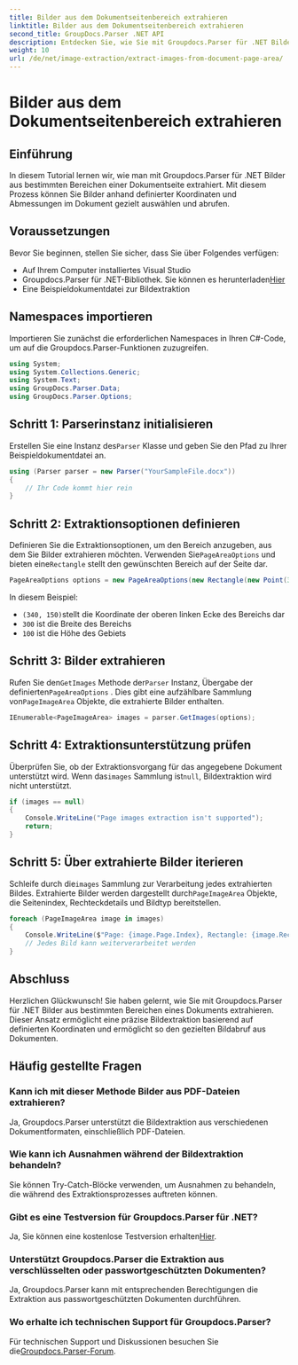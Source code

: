 ```yaml
---
title: Bilder aus dem Dokumentseitenbereich extrahieren
linktitle: Bilder aus dem Dokumentseitenbereich extrahieren
second_title: GroupDocs.Parser .NET API
description: Entdecken Sie, wie Sie mit Groupdocs.Parser für .NET Bilder präzise aus Dokumenten extrahieren. Erfahren Sie, wie Sie bestimmte Bereiche gezielt auswählen, um Bilder präzise zu extrahieren.
weight: 10
url: /de/net/image-extraction/extract-images-from-document-page-area/
---
```


# Bilder aus dem Dokumentseitenbereich extrahieren

## Einführung
In diesem Tutorial lernen wir, wie man mit Groupdocs.Parser für .NET Bilder aus bestimmten Bereichen einer Dokumentseite extrahiert. Mit diesem Prozess können Sie Bilder anhand definierter Koordinaten und Abmessungen im Dokument gezielt auswählen und abrufen.
## Voraussetzungen
Bevor Sie beginnen, stellen Sie sicher, dass Sie über Folgendes verfügen:
- Auf Ihrem Computer installiertes Visual Studio
-  Groupdocs.Parser für .NET-Bibliothek. Sie können es herunterladen[Hier](https://releases.groupdocs.com/parser/net/)
- Eine Beispieldokumentdatei zur Bildextraktion
## Namespaces importieren
Importieren Sie zunächst die erforderlichen Namespaces in Ihren C#-Code, um auf die Groupdocs.Parser-Funktionen zuzugreifen.
```csharp
using System;
using System.Collections.Generic;
using System.Text;
using GroupDocs.Parser.Data;
using GroupDocs.Parser.Options;
```
## Schritt 1: Parserinstanz initialisieren
 Erstellen Sie eine Instanz des`Parser` Klasse und geben Sie den Pfad zu Ihrer Beispieldokumentdatei an.
```csharp
using (Parser parser = new Parser("YourSampleFile.docx"))
{
    // Ihr Code kommt hier rein
}
```
## Schritt 2: Extraktionsoptionen definieren
 Definieren Sie die Extraktionsoptionen, um den Bereich anzugeben, aus dem Sie Bilder extrahieren möchten. Verwenden Sie`PageAreaOptions` und bieten eine`Rectangle` stellt den gewünschten Bereich auf der Seite dar.
```csharp
PageAreaOptions options = new PageAreaOptions(new Rectangle(new Point(340, 150), new Size(300, 100)));
```
In diesem Beispiel:
- `(340, 150)`stellt die Koordinate der oberen linken Ecke des Bereichs dar
- `300` ist die Breite des Bereichs
- `100` ist die Höhe des Gebiets
## Schritt 3: Bilder extrahieren
 Rufen Sie den`GetImages` Methode der`Parser` Instanz, Übergabe der definierten`PageAreaOptions` . Dies gibt eine aufzählbare Sammlung von`PageImageArea` Objekte, die extrahierte Bilder enthalten.
```csharp
IEnumerable<PageImageArea> images = parser.GetImages(options);
```
## Schritt 4: Extraktionsunterstützung prüfen
 Überprüfen Sie, ob der Extraktionsvorgang für das angegebene Dokument unterstützt wird. Wenn das`images` Sammlung ist`null`, Bildextraktion wird nicht unterstützt.
```csharp
if (images == null)
{
    Console.WriteLine("Page images extraction isn't supported");
    return;
}
```
## Schritt 5: Über extrahierte Bilder iterieren
 Schleife durch die`images` Sammlung zur Verarbeitung jedes extrahierten Bildes. Extrahierte Bilder werden dargestellt durch`PageImageArea` Objekte, die Seitenindex, Rechteckdetails und Bildtyp bereitstellen.
```csharp
foreach (PageImageArea image in images)
{
    Console.WriteLine($"Page: {image.Page.Index}, Rectangle: {image.Rectangle}, Type: {image.FileType}");
    // Jedes Bild kann weiterverarbeitet werden
}
```
## Abschluss
Herzlichen Glückwunsch! Sie haben gelernt, wie Sie mit Groupdocs.Parser für .NET Bilder aus bestimmten Bereichen eines Dokuments extrahieren. Dieser Ansatz ermöglicht eine präzise Bildextraktion basierend auf definierten Koordinaten und ermöglicht so den gezielten Bildabruf aus Dokumenten.

## Häufig gestellte Fragen
### Kann ich mit dieser Methode Bilder aus PDF-Dateien extrahieren?
Ja, Groupdocs.Parser unterstützt die Bildextraktion aus verschiedenen Dokumentformaten, einschließlich PDF-Dateien.
### Wie kann ich Ausnahmen während der Bildextraktion behandeln?
Sie können Try-Catch-Blöcke verwenden, um Ausnahmen zu behandeln, die während des Extraktionsprozesses auftreten können.
### Gibt es eine Testversion für Groupdocs.Parser für .NET?
 Ja, Sie können eine kostenlose Testversion erhalten[Hier](https://releases.groupdocs.com/).
### Unterstützt Groupdocs.Parser die Extraktion aus verschlüsselten oder passwortgeschützten Dokumenten?
Ja, Groupdocs.Parser kann mit entsprechenden Berechtigungen die Extraktion aus passwortgeschützten Dokumenten durchführen.
### Wo erhalte ich technischen Support für Groupdocs.Parser?
 Für technischen Support und Diskussionen besuchen Sie die[Groupdocs.Parser-Forum](https://forum.groupdocs.com/c/parser/17).